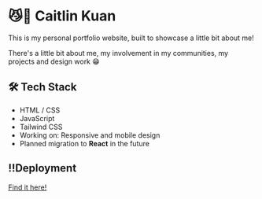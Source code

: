 # 😼🍞 Caitlin Kuan

This is my personal portfolio website, built to showcase a little bit about me!

There's a little bit about me, my involvement in my communities, my projects and design work 😁


## 🛠 Tech Stack

- HTML / CSS  
- JavaScript  
- Tailwind CSS  
- Working on: Responsive and mobile design  
- Planned migration to **React** in the future

## ‼️Deployment
[Find it here!](https://breadeadd.github.io/caitlin-portfolio/index.html)
